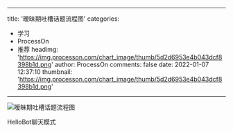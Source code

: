 
---
title: '暧昧期吐槽话题流程图'
categories: 
 - 学习
 - ProcessOn
 - 推荐
headimg: 'https://img.processon.com/chart_image/thumb/5d2d6953e4b043dcf8398b1d.png'
author: ProcessOn
comments: false
date: 2022-01-07 12:37:10
thumbnail: 'https://img.processon.com/chart_image/thumb/5d2d6953e4b043dcf8398b1d.png'
---

<div>   
<img class="thumb" alt="暧昧期吐槽话题流程图" src="https://img.processon.com/chart_image/thumb/5d2d6953e4b043dcf8398b1d.png" referrerpolicy="no-referrer">
<p>HelloBot聊天模式</p>  
</div>
            